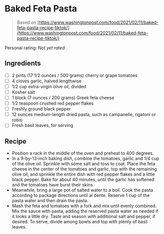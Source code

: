 # Baked Feta Pasta

> Based on [https://www.washingtonpost.com/food/2021/02/11/baked-feta-pasta-recipe-tiktok/](https://www.washingtonpost.com/food/2021/02/11/baked-feta-pasta-recipe-tiktok/)

<!-- rating=0; (User can specify rating on scale of 1-5) -->
<!-- AUTO-UserRating -->
Personal rating: *Not yet rated*
<!-- /AUTO-UserRating -->

<!-- name_image=None; (User can specify image name) -->
<!-- AUTO-Image -->
<!-- TODO: Capture image -->
<!-- /AUTO-Image -->

## Ingredients

* [ ] 2 pints (17 1/2 ounces / 500 grams) cherry or grape tomatoes
* [ ] 4 cloves garlic, halved lengthwise
* [ ] 1/2 cup extra-virgin olive oil, divided
* [ ] Kosher salt
* [ ] 1 block (7 ounces / 200 grams) Greek feta cheese
* [ ] 1/2 teaspoon crushed red pepper flakes
* [ ] Freshly ground black pepper
* [ ] 12 ounces medium-length dried pasta, such as campanelle, rigatoni or rotini
* [ ] Fresh basil leaves, for serving

## Recipe

* Position a rack in the middle of the oven and preheat to 400 degrees.
* In a 9-by-13-inch baking dish, combine the tomatoes, garlic and 1/4 cup of the olive oil. Sprinkle with some salt and toss to coat. Place the feta cheese in the center of the tomatoes and garlic, top with the remaining olive oil, and sprinkle the entire dish with red pepper flakes and a little black pepper. Bake for about 40 minutes, until the garlic has softened and the tomatoes have burst their skins.
* Meanwhile, bring a large pot of salted water to a boil. Cook the pasta according to package directions until al dente. Reserve 1 cup of the pasta water and then drain the pasta.
* Mash the feta and tomatoes with a fork and mix until evenly combined. Mix the sauce with pasta, adding the reserved pasta water as needed if it looks a little dry. Taste and season with additional salt and pepper, if desired. To serve, divide among bowls and top with plenty of basil leaves.
